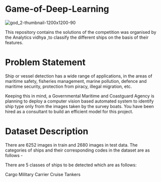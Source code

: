 # Game-of-Deep-Learning

![god_2-thumbnail-1200x1200-90](https://user-images.githubusercontent.com/37452506/59276590-3f755c00-8c7c-11e9-8374-7e284deca76e.jpg)






This  repository contains the solutions of the competition was organised by the Analytics vidhya ,to classify the different  ships on the basis of their features.


# Problem Statement
Ship or vessel detection has a wide range of applications, in the areas of maritime safety, fisheries management, marine pollution, defence and maritime security, protection from piracy, illegal migration, etc.

Keeping this in mind, a Governmental Maritime and Coastguard Agency is planning to deploy a computer vision based automated system to identify ship type only from the images taken by the survey boats. You have been hired as a consultant to build an efficient model for this project.

# Dataset Description
There are 6252 images in train and 2680 images in test data. The categories of ships and their corresponding codes in the dataset are as follows -

There are 5 classes of ships to be detected which are as follows:

Cargo 
Military
Carrier
Cruise
Tankers
